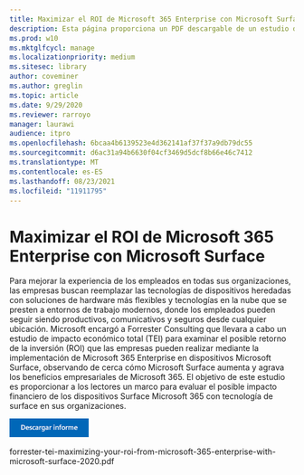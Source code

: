 ```yaml
---
title: Maximizar el ROI de Microsoft 365 Enterprise con Microsoft Surface
description: Esta página proporciona un PDF descargable de un estudio de impacto económico total de Forrester encargado por Microsoft.
ms.prod: w10
ms.mktglfcycl: manage
ms.localizationpriority: medium
ms.sitesec: library
author: coveminer
ms.author: greglin
ms.topic: article
ms.date: 9/29/2020
ms.reviewer: rarroyo
manager: laurawi
audience: itpro
ms.openlocfilehash: 6bcaa4b6139523e4d362141af37f37a9db79dc55
ms.sourcegitcommit: d6ac31a94b6630f04cf3469d5dcf8b66e46c7412
ms.translationtype: MT
ms.contentlocale: es-ES
ms.lasthandoff: 08/23/2021
ms.locfileid: "11911795"
---
```

# <a name="maximizing-your-roi-from-microsoft-365-enterprise-with-microsoft-surface"></a>Maximizar el ROI de Microsoft 365 Enterprise con Microsoft Surface

 Para mejorar la experiencia de los empleados en todas sus organizaciones, las empresas buscan reemplazar las tecnologías de dispositivos heredadas con soluciones de hardware más flexibles y tecnologías en la nube que se presten a entornos de trabajo modernos, donde los empleados pueden seguir siendo productivos, comunicativos y seguros desde cualquier ubicación. Microsoft encargó a Forrester Consulting que llevara a cabo un estudio de impacto económico total (TEI) para examinar el posible retorno de la inversión (ROI) que las empresas pueden realizar mediante la implementación de Microsoft 365 Enterprise en dispositivos Microsoft Surface, observando de cerca cómo Microsoft Surface aumenta y agrava los beneficios empresariales de Microsoft 365. El objetivo de este estudio es proporcionar a los lectores un marco para evaluar el posible impacto financiero de los dispositivos Surface Microsoft 365 con tecnología de surface en sus organizaciones.

[![Maximizing your ROI from Microsoft 365 Enterprise with Microsoft Surface.](./images/download-report.png)](./media/forrester-tei-maximizing-your-roi-from-microsoft-365-enterprise-with-microsoft-surface-2020.pdf)


forrester-tei-maximizing-your-roi-from-microsoft-365-enterprise-with-microsoft-surface-2020.pdf


